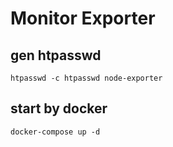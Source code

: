 # Monitor Exporter

## gen htpasswd

```
htpasswd -c htpasswd node-exporter
```

## start by docker

```
docker-compose up -d
```


